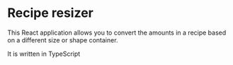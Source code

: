 # Recipe resizer

This React application allows you to convert the amounts in a recipe based on a different size or shape container.

It is written in TypeScript